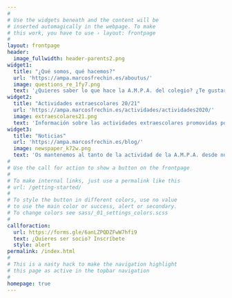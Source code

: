 ```yaml
---
#
# Use the widgets beneath and the content will be
# inserted automagically in the webpage. To make
# this work, you have to use › layout: frontpage
#
layout: frontpage
header:
  image_fullwidth: header-parents2.png
widget1:
  title: "¿Qué somos, qué hacemos?"
  url: 'https://ampa.marcosfrechin.es/aboutus/'
  image: questions_re_1fy7.png
  text: '¿Quieres saber lo que hace la A.M.P.A. del colegio? ¿Te gustaría participar? ¿Quieres conocer las actividades e iniciativas que se promueven desde la asociación?'
widget2:
  title: "Actividades extraescolares 20/21"
  url: 'https://ampa.marcosfrechin.es/actividades/actividades2020/'
  image: extraescolares21.png
  text: 'Información sobre las actividades extraescolares promovidas por la A.M.P.A. para el curso actual (2020/2021)'
widget3:
  title: "Noticias"
  url: 'https://ampa.marcosfrechin.es/blog/'
  image: newspaper_k72w.png
  text: 'Os mantenemos al tanto de la actividad de la A.M.P.A. desde nuestro apartado de noticias. Estad atentos al mismo, en él publicaremos todo lo que sea de actualidad...'
#
# Use the call for action to show a button on the frontpage
#
# To make internal links, just use a permalink like this
# url: /getting-started/
#
# To style the button in different colors, use no value
# to use the main color or success, alert or secondary.
# To change colors see sass/_01_settings_colors.scss
#
callforaction:
  url: https://forms.gle/6anLZPQDZFwW7hfi9
  text: ¿Quieres ser socio? Inscríbete
  style: alert
permalink: /index.html
#
# This is a nasty hack to make the navigation highlight
# this page as active in the topbar navigation
#
homepage: true
---
```

